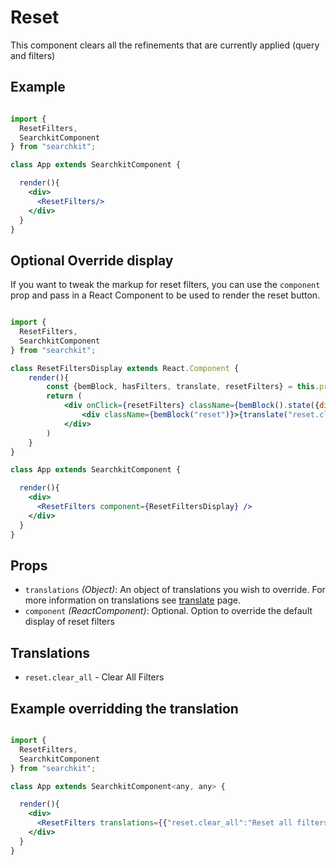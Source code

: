 # Reset
This component clears all the refinements that are currently applied (query and filters)

## Example

```jsx

import {
  ResetFilters,
  SearchkitComponent
} from "searchkit";

class App extends SearchkitComponent {

  render(){
    <div>
      <ResetFilters/>
    </div>
  }
}
```

## Optional Override display
If you want to tweak the markup for reset filters, you can use the `component` prop and pass in a React Component to be used to render the reset button.

```jsx

import {
  ResetFilters,
  SearchkitComponent
} from "searchkit";

class ResetFiltersDisplay extends React.Component {
	render(){
		const {bemBlock, hasFilters, translate, resetFilters} = this.props
		return (
			<div onClick={resetFilters} className={bemBlock().state({disabled:!hasFilters})}>
				<div className={bemBlock("reset")}>{translate("reset.clear_all")}</div>
			</div>
		)
	}
}

class App extends SearchkitComponent {

  render(){
    <div>
      <ResetFilters component={ResetFiltersDisplay} />
    </div>
  }
}

```

## Props
- `translations` *(Object)*: An object of translations you wish to override. For more information on translations see [translate](../../core/Translate.md) page.
- `component` *(ReactComponent)*: Optional. Option to override the default display of reset filters

## Translations
- `reset.clear_all` - Clear All Filters

## Example overridding the translation

```jsx

import {
  ResetFilters,
  SearchkitComponent
} from "searchkit";

class App extends SearchkitComponent<any, any> {

  render(){
    <div>
      <ResetFilters translations={{"reset.clear_all":"Reset all filters"}}/>
    </div>
  }
}
```
